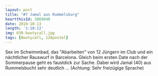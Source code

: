 ```yaml
---
layout: post
title: "#7 Jamal aus Rummelsburg"
heartthisId: 3869040
date: 2019-10-13
length: '1:10:12'
img: 030-bootycall.jpg
tags: [Bootycall, 12Apostel]
---
```

Sex im Schwimmbad, das "Abarbeiten" von 12 Jüngern im Club und ein nächtlicher Rauswurf in Barcelona. Gleich beim ersten Date nach der Sommerpause geht es faustdick zur Sache. Dabei wird Jamal (40) aus Rummelsbucht sehr deutlich ... (Achtung: Sehr freizügige Sprache)